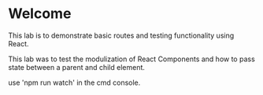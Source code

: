 # Welcome

This lab is to demonstrate basic routes and testing functionality using React.

This lab was to test the modulization of React Components and how to pass state between a parent and child element.

use 'npm run watch' in the cmd console.
